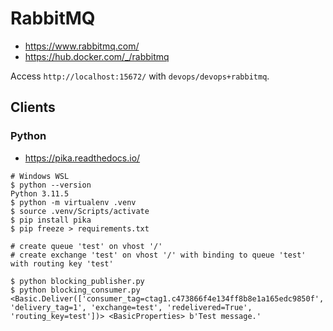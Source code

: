 # RabbitMQ

- https://www.rabbitmq.com/
- https://hub.docker.com/_/rabbitmq

Access `http://localhost:15672/` with `devops/devops+rabbitmq`.

## Clients

### Python

- https://pika.readthedocs.io/

```shell
# Windows WSL
$ python --version
Python 3.11.5
$ python -m virtualenv .venv
$ source .venv/Scripts/activate
$ pip install pika
$ pip freeze > requirements.txt
```

```
# create queue 'test' on vhost '/'
# create exchange 'test' on vhost '/' with binding to queue 'test' with routing key 'test'
```

```shell
$ python blocking_publisher.py
$ python blocking_consumer.py
<Basic.Deliver(['consumer_tag=ctag1.c473866f4e134ff8b8e1a165edc9850f', 'delivery_tag=1', 'exchange=test', 'redelivered=True', 'routing_key=test'])> <BasicProperties> b'Test message.'
```